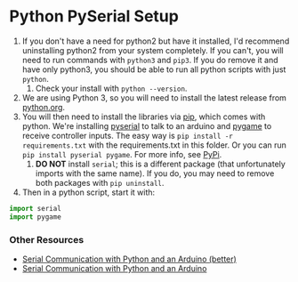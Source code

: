 # Python PySerial Setup

1. If you don't have a need for python2 but have it installed, I'd recommend
uninstalling python2 from your system completely. If you can't, you will need
to run commands with `python3` and `pip3`. If you do remove it and have only
python3, you should be able to run all python scripts with just `python`.
    1. Check your install with `python --version`. 
2. We are using Python 3, so you will need to install the latest release from
[python.org](https://www.python.org/downloads/).
3. You will then need to install the libraries via [pip](https://pip.pypa.io/en/stable/),
which comes with python. We're installing [pyserial](https://pythonhosted.org/pyserial/)
to talk to an arduino and [pygame](https://www.pygame.org/news) to receive
controller inputs. The easy way is `pip install -r requirements.txt` with the
requirements.txt in this folder. Or you can run `pip install pyserial pygame`.
For more info, see [PyPi](https://pypi.org/project/pyserial/).
    1. **DO NOT** install `serial`; this is a different package (that
    unfortunately imports with the same name). If you do, you may need to remove
    both packages with `pip uninstall`.
4. Then in a python script, start it with:
```python
import serial
import pygame
```




### Other Resources
* [Serial Communication with Python and an Arduino (better)](https://pythonforundergradengineers.com/python-arduino-LED.html)
* [Serial Communication with Python and an Arduino](https://create.arduino.cc/projecthub/ansh2919/serial-communication-between-python-and-arduino-e7cce0)
